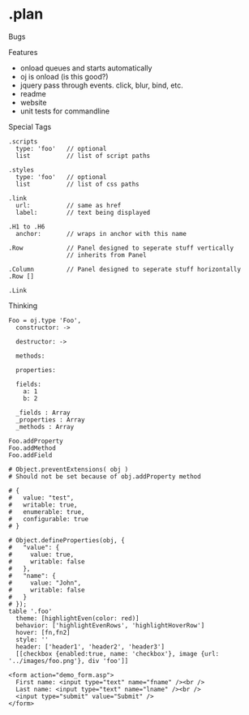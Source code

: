 .plan
=====

Bugs

Features

- onload queues and starts automatically
- oj is onload (is this good?)
- jquery pass through events. click, blur, bind, etc.
- readme
- website
- unit tests for commandline

Special Tags

    .scripts
      type: 'foo'   // optional
      list          // list of script paths

    .styles
      type: 'foo'   // optional
      list          // list of css paths

    .link
      url:          // same as href
      label:        // text being displayed

    .H1 to .H6
      anchor:       // wraps in anchor with this name

    .Row            // Panel designed to seperate stuff vertically
                    // inherits from Panel

    .Column         // Panel designed to seperate stuff horizontally
    .Row []

    .Link





Thinking

    Foo = oj.type 'Foo',
      constructor: ->

      destructor: ->

      methods:

      properties:

      fields:
        a: 1
        b: 2

      _fields : Array
      _properties : Array
      _methods : Array

    Foo.addProperty
    Foo.addMethod
    Foo.addField

    # Object.preventExtensions( obj )
    # Should not be set because of obj.addProperty method

    # {
    #   value: "test",
    #   writable: true,
    #   enumerable: true,
    #   configurable: true
    # }

    # Object.defineProperties(obj, {
    #   "value": {
    #     value: true,
    #     writable: false
    #   },
    #   "name": {
    #     value: "John",
    #     writable: false
    #   }
    # });
    table '.foo'
      theme: [highlightEven(color: red)]
      behavior: ['highlightEvenRows', 'highlightHoverRow']
      hover: [fn,fn2]
      style: ''
      header: ['header1', 'header2', 'header3']
      [[checkbox {enabled:true, name: 'checkbox'}, image {url: '../images/foo.png'}, div 'foo']]

    <form action="demo_form.asp">
      First name: <input type="text" name="fname" /><br />
      Last name: <input type="text" name="lname" /><br />
      <input type="submit" value="Submit" />
    </form>



